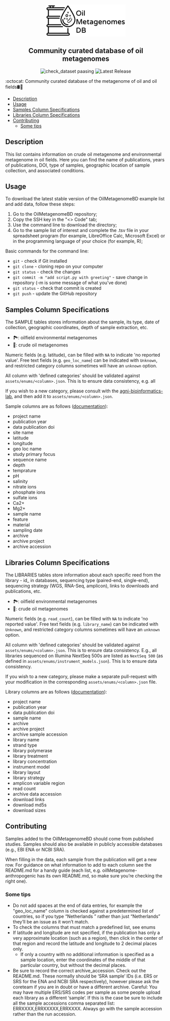 <p align="center">
  <img src="image\git_img_top.png" width="250" height="100" />
</p>
<h2 align="center">Community curated database of oil metagenomes</h2>

<div align="center">
  
  ![check_dataset paasing](https://img.shields.io/badge/check__dataset-passing-brightgreen)
  ![Latest Release](https://img.shields.io/badge/Latest__Release-v0.1-orange)
  
</div>
 
:octocat: Community curated database of the metagenome of oil and oil fields🛢️🦠

+ [Description](https://github.com/agni-bioinformatics-lab/OilMetagenomesDB/blob/main/README.md#description)
+ [Usage](https://github.com/agni-bioinformatics-lab/OilMetagenomesDB/blob/main/README.md#usage)
+ [Samples Column Specifications](https://github.com/agni-bioinformatics-lab/OilMetagenomesDB/blob/main/README.md#samples-column-specifications)
+ [Libraries Column Specifications](https://github.com/agni-bioinformatics-lab/OilMetagenomesDB/blob/main/README.md#libraries-column-specifications)
+ [Contributing](https://github.com/agni-bioinformatics-lab/OilMetagenomesDB/blob/main/README.md#contributing)
  + [Some tips](https://github.com/agni-bioinformatics-lab/OilMetagenomesDB/blob/main/README.md#some-tips)
  
## Description
This list contains information on crude oil metagenome and environmental metagenome in oil fields. Here you can find the name of publications, years of publications, DOI, type of samples, geographic location of sample collection, and associated conditions.

## Usage
To download the latest stable version of the OilMetagenomeBD example list and add data, follow these steps:
1. Go to the OilMetagenomeBD repository;
2. Copy the SSH key in the "<> Code" tab;
3. Use the command line to download the directory;
4. Go to the sample list of interest and complete the .tsv file in your spreadsheet program (for example, LibreOffice Calc, Microsoft Excel) or in the programming language of your choice (for example, R);

Basic commands for the command line:
* `git` - check if Git installed
* `git clone` <link> - cloning repo on your computer
* `git status` - check the changes
* `git commit -m "add script.py with greeting"` - save change in repository (-m is some message of what you’ve done)
* `git status` - check that commit is created 
* `git push` - update the GitHub repository
 
## Samples Column Specifications
The SAMPLE tables stores information about the sample, its type, date of collection, geographic coordinates, depth of sample extraction, etc.

- 🏞: oilfield environmental metagenomes
- 🦠: crude oil metagenomes

Numeric fields (e.g. latitude), can be filled with `NA` to indicate 'no
reported value'. Free text fields (e.g. `geo_loc_name`) can be indicated with
`Unknown`, and restricted category columns sometimes will have an `unknown`
option.

All column with 'defined categories' should be validated against
`assets/enums/<column>.json`. This is to ensure data consistency, e.g. all

If you wish to a new category, please consult with the [agni-bioinformatics-lab](https://github.com/agni-bioinformatics-lab), and then add it to `assets/enums/<column>.json`.

Sample columns are as follows ([documentation](https://github.com/agni-bioinformatics-lab/OilMetagenomesDB/tree/main/documentation/samples)):
* project name
* publication year
* data publication doi
* site name
* latitude
* longitude
* geo loc name
* study  primary focus
* sequence  name
* depth
* temprature
* pH
* salinity
* nitrate ions
* phosphate ions
* sulfate ions
* Ca2+
* Mg2+
* sample name
* feature
* material
* sampling date
* archive
* archive project
* archive accession

## Libraries Column Specifications
  The LIBRARIES tables store information about each specific reed from the library - id_ in databases, sequencing type (paired-end, single-end), sequencing strategy (WGS, RNA-Seq, amplicon), links to downloads and publications, etc.

- 🏞: oilfield environmental metagenomes
- 🦠: crude oil metagenomes

Numeric fields (e.g. `read_count`), can be filled with `NA` to indicate 'no
reported value'. Free text fields (e.g. `library_name`) can be indicated with
`Unknown`, and restricted category columns sometimes will have an `unknown`
option.

All column with 'defined categories' should be validated against
`assets/enums/<column>.json`. This is to ensure data consistency. E.g., all
libraries sequenced on Illumina NextSeq 500s are listed as `NextSeq 500` (as
defined in `assets/enums/instrument_models.json`). This is to ensure data
consistency.

If you wish to a new category, please make a separate pull-request with your
modification in the corresponding `assets/enums/<column>.json` file.

Library columns are as follows ([documentation](https://github.com/agni-bioinformatics-lab/OilMetagenomesDB/tree/main/documentation/libraries)):
* project name
* publication year
* data publication doi
* sample name
* archive
* archive project
* archive sample accession
* library name
* strand type
* library polymerase
* library treatment
* library concentration
* instrument model
* library layout
* library strategy
* amplicon variable region
* read count
* archive data accession
* download links
* download md5s
* download sizes

## Contributing
Samples added to the OilMetagenomeBD should come from published studies. Samples should also be available in publicly accessible databases (e.g., EBI ENA or NCBI SRA).

When filling in the data, each sample from the publication will get a new row. For guidance on what information to add to each column see the README.md for a handy guide (each list, e.g. oilMetagenome-anthropogenic has its own README.md, so make sure you’re checking the right one).

### Some tips
* Do not add spaces at the end of data entries, for example the "geo_loc_name" column is checked against a predetermined list of countries, so if you type “Netherlands ” rather than just “Netherlands” they’ll be an issue as it won’t match.
* To check the columns that must match a predefined list, see enums
* If latitude and longitude are not specified, if the publication has only a very approximate location (such as a region), then click in the center of that region and record the latitude and longitude to 2 decimal places only.
  * If only a country with no additional information is specified as a sample location, enter the coordinates of the middle of that particular country, but without the decimal places.
* Be sure to record the correct archive_accession. Check out the README.md. These normally should be ‘SRA sample’ IDs (i.e. ERS or SRS for the ENA and NCBI SRA respectively), however please ask the coreteam if you are in doubt or have a different archive. Careful: You may have multiple ERS/SRS codes per sample as some people upload each library as a different ‘sample’. If this is the case be sure to include all the sample accessions comma separated list: ERRXXXX,ERRXXXXX,ERRXXXX. Always go with the sample accession rather than the run accession.

